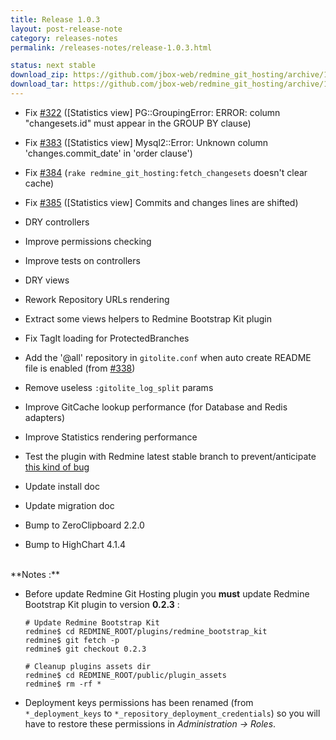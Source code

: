```yaml
---
title: Release 1.0.3
layout: post-release-note
category: releases-notes
permalink: /releases-notes/release-1.0.3.html

status: next stable
download_zip: https://github.com/jbox-web/redmine_git_hosting/archive/1.0.3.zip
download_tar: https://github.com/jbox-web/redmine_git_hosting/archive/1.0.3.tar.gz
---
```


* Fix [#322](https://github.com/jbox-web/redmine_git_hosting/issues/322) ([Statistics view] PG::GroupingError: ERROR: column "changesets.id" must appear in the GROUP BY clause)
* Fix [#383](https://github.com/jbox-web/redmine_git_hosting/issues/383) ([Statistics view] Mysql2::Error: Unknown column 'changes.commit_date' in 'order clause')
* Fix [#384](https://github.com/jbox-web/redmine_git_hosting/issues/384) (```rake redmine_git_hosting:fetch_changesets``` doesn't clear cache)
* Fix [#385](https://github.com/jbox-web/redmine_git_hosting/issues/385) ([Statistics view] Commits and changes lines are shifted)

* DRY controllers
* Improve permissions checking
* Improve tests on controllers
* DRY views
* Rework Repository URLs rendering
* Extract some views helpers to Redmine Bootstrap Kit plugin
* Fix TagIt loading for ProtectedBranches
* Add the '@all' repository in ```gitolite.conf``` when auto create README file is enabled (from [#338](https://github.com/jbox-web/redmine_git_hosting/issues/338))
* Remove useless ```:gitolite_log_split``` params
* Improve GitCache lookup performance (for Database and Redis adapters)
* Improve Statistics rendering performance
* Test the plugin with Redmine latest stable branch to prevent/anticipate [this kind of bug](https://github.com/jbox-web/redmine_git_hosting/issues/387)
* Update install doc
* Update migration doc
* Bump to ZeroClipboard 2.2.0
* Bump to HighChart 4.1.4

<br>
**Notes :**

* Before update Redmine Git Hosting plugin you **must** update Redmine Bootstrap Kit plugin to version **0.2.3** :

      # Update Redmine Bootstrap Kit
      redmine$ cd REDMINE_ROOT/plugins/redmine_bootstrap_kit
      redmine$ git fetch -p
      redmine$ git checkout 0.2.3

      # Cleanup plugins assets dir
      redmine$ cd REDMINE_ROOT/public/plugin_assets
      redmine$ rm -rf *

* Deployment keys permissions has been renamed (from ```*_deployment_keys``` to ```*_repository_deployment_credentials```) so you will have to restore these permissions in *Administration -> Roles*.
